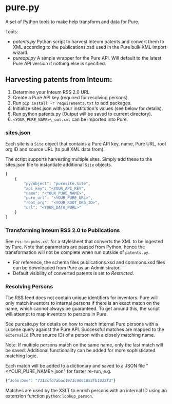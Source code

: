 # pure.py
A set of Python tools to make help transform and data for Pure.

Tools:
- *patents.py* Python script to harvest Inteum patents and convert them to XML according to the publications.xsd used in the Pure bulk XML import wizard. 
- *pureapi.py* A simple wrapper for the Pure API. Will default to the latest Pure API version if nothing else is specified.


## Harvesting patents from Inteum:
1. Determine your Inteum RSS 2.0 URL.
1. Create a Pure API key (required for resolving persons).
1. Run `pip install -r requirements.txt` to add packages. 
1. Initialize sites.json with your institution's values (see below for details).
1. Run python patents.py (Output will be saved to current directory).
1. `<YOUR_PURE_NAME>\_out.xml` can be imported into Pure.

### sites.json
Each site is a `Site` object that contains a Pure API key, name, Pure URL, root org ID and source URL (to pull XML data from). 

The script supports harvesting multiple sites. Simply add these to the sites.json file to instantiate additional `Site` objects.
```javascript
[
    {
        "py/object": "puresite.Site",
        "api_key": "<YOUR_API_KEY",
        "name": "<YOUR_PURE_NAME>",
        "pure_url": "<YOUR_PURE_URL>",
        "root_org": "<YOUR_ROOT_ORG_ID>",
        "url": "<YOUR_DATA_PURL>"
    }
]
```
### Transforming Inteum RSS 2.0 to Publications
See `rss-to-pubs.xsl` for a stylesheet that converts the XML to be ingested by Pure. Note that parameters are passed from Python, hence the transformation will not be complete when run outside of `patents.py`.

- For reference, the schema files publications.xsd and commons.xsd files can be downloaded from Pure as an Administrator.
- Default visibility of converted patents is set to _Restricted_.

### Resolving Persons
The RSS feed does not contain unique identifiers for inventors. Pure will only match inventors to internal persons if there is an exact match on the name, which cannot always be guaranteed. To get around this, the script will attempt to map inventors to persons in Pure.

See puresite.py for details on how to match internal Pure persons with a Lucene query against the Pure API. Successful matches are mapped to the `externalId` (Pure source ID) of a person with a closely matching name. 

Note: If multiple persons match on the same name, only the last match will be saved. Additional functionality can be added for more sophisticated matching logic.

Each match will be added to a dictionary and saved to a JSON file "<YOUR_PURE_NAME>.json" for faster re-run, e.g.
```javascript
{"John;Doe": "7213cfd7abac1973c9d018a3fb1022f3"}
```
Matches are used by the XSLT to enrich persons with an internal ID using an extension function `python:lookup_person`.
